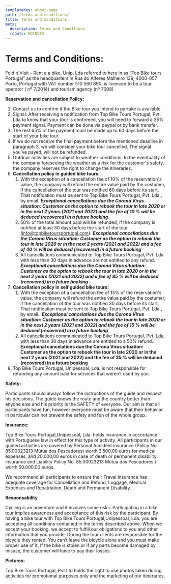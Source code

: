 ```yaml
---
templateKey: about-page
path: /terms-and-conditions/
title: Terms and Conditions
meta:
  description: Terms and Conditions
  robots: NOINDEX
---
```

# **Terms and Conditions:**

Fold n´Visit – Rent a a bike, Unip, Lda referred to here in as “Top Bike tours Portugal” as the headquarters in Rua do Alferes Malheiro 139, 4000-057 Porto, Portugal with VAT number 510 560 890, is licenced to be a tour operator ( nº 7/2014) and tourism agency (nº 7008)

**Reservation and cancellation Policy:**

1. Contact us to confirm if the Bike tour you intend to partake is available.
2. Signal: After receiving a notification from Top Bike Tours Portugal, Pvt. Lda to know that your tour is confirmed, you will need to forward a 35% payment signal. Payment can be done via paypal or by bank transfer.
3. The rest 65% of the payment must be made up to 60 days before the start of your bike tour.
4. If we do not receive the final payment before the mentioned deadline in paragraph 3, we will consider your bike tour cancelled. The signal you’ve payed, will not be refunded.
5. Outdoor activities are subject to weather conditions. In the eventuality of the company foreseeing the weather as a risk for the customer's safety, the company reserves the right to change the itineraries.
6. **Cancellation policy in guided bike tours:**
   1. With the exception of a cancellation fee of 10% of the reservation's value, the company will refund the entire value paid by the costumer, if the cancellation of the tour was notified 60 days before its start. That notification must be sent to Top Bike Tours Portugal, Pvt. Lda., by email. **_Exceptional cancellations due the Corona Virus situation: Customer as the option to rebook the tour in late 2020 or in the next 2 years (2021 and 2022) and the fee of 10 % will be deduced (recovered) in a future booking_**
   2. 50% of the total amount paid will be refunded, if the company is notified at least 30 days before the start of the tour (info@topbiketoursportugal.com). _**Exceptional cancellations due the Corona Virus situation: Customer as the option to rebook the tour in late 2020 or in the next 2 years (2021 and 2022) and a fee of 40 % will be deduced (recovered) in a future booking**_
   3. All cancellations communicated to Top Bike Tours Portugal, Pvt. Lda with less than 30 days in advance are not entitled to any refund. _**Exceptional cancellations due the Corona Virus situation: Customer as the option to rebook the tour in late 2020 or in the next 2 years (2021 and 2022) and a fee of 85 % will be deduced (recovered) in a future booking**_
7. **Cancellation policy in self guided bike tours:**
   1. With the exception of a cancellation fee of 15% of the reservation's value, the company will refund the entire value paid by the costumer, if the cancellation of the tour was notified 30 days before its start. That notification must be sent to Top Bike Tours Portugal, Pvt. Lda., by email.. _**Exceptional cancelations due the Corona Virus situation: Customer as the option to rebook the tour in late 2020 or in the next 2 years (2021 and 2022) and the fee of 15 % will be deduced (recovered) in a future booking**_
   2. All cancellations communicated to Top Bike Tours Portugal, Pvt. Lda, with less than 30 days in advance are entitled to a 50% refund.. **Exceptional cancelations due the Corona Virus situation: Customer as the option to rebook the tour in late 2020 or in the next 2 years (2021 and 2022) and the fee of 35 % will be deduced (recovered) in a future booking**
8. Top Bike Tours Portugal, Unipessoal, Lda. is not responsible for refunding any amount paid for services that weren’t used by you.

**Safety:**

Participants should always follow the instructions of the guide and respect his decisions. The guide knows the route and the country better than anyone else and his priority is the SAFETY of everyone. Our aim is that all participants have fun, however everyone must be aware that their behavior in particular can not prevent the safety and fun of the whole group.

**Insurance:**

Top Bike Tours Portugal,Unipessoal, Lda. holds insurance in accordance with Portuguese law in effect for this type of activity. All participants in our guided activities are covered by Personal Accident insurance (Policy No. 85.00023213 Mútua dos Pescadores) worth 3.500,00 euros for medical expenses, and 20.000,00 euros in case of death or permanent disability insurance and Liability Policy No. 85.00023213 Mútua dos Pescadores ) worth 50.000,00 euros.

We recommend all participants to ensure their Travel Insurance has adequate coverage for Cancellation and Refund, Luggage, Medical Expenses and Repatriation, Death and Permanent Disability.

**Responsability**

Cycling is an adventure and it involves some risks. Participating in a bike tour implies awareness and acceptance of this risk by the participant. By having a bike tour with Top Bike Tours Portugal,Unipessoal, Lda. you are accepting all conditions contained in the terms described above. When we accept your booking, we accept to fulfill our obligations to you and other information that you provide. During the tour clients are responsible for the bicycle they rented. You can’t leave the bicycle alone and you must make proper use of it. If the bike is stolen or if any parts become damaged by misuse, the customer will have to pay their losses.

**Pictures:**

Top Bike Tours Portugal, Pvt Ltd holds the right to use photos taken during activities for promotional purposes only and the marketing of our itineraries.
